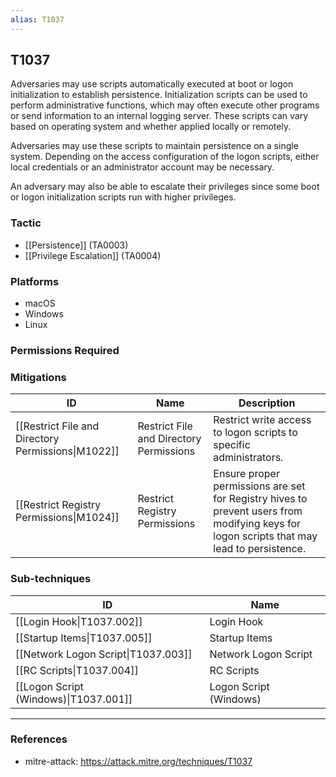 ```yaml
---
alias: T1037
---
```


## T1037

Adversaries may use scripts automatically executed at boot or logon initialization to establish persistence. Initialization scripts can be used to perform administrative functions, which may often execute other programs or send information to an internal logging server. These scripts can vary based on operating system and whether applied locally or remotely.  

Adversaries may use these scripts to maintain persistence on a single system. Depending on the access configuration of the logon scripts, either local credentials or an administrator account may be necessary. 

An adversary may also be able to escalate their privileges since some boot or logon initialization scripts run with higher privileges.


### Tactic
- [[Persistence]] (TA0003)
- [[Privilege Escalation]] (TA0004)

### Platforms
- macOS
- Windows
- Linux

### Permissions Required

### Mitigations

| ID | Name | Description |
| --- | --- | --- |
| [[Restrict File and Directory Permissions\|M1022]] | Restrict File and Directory Permissions | Restrict write access to logon scripts to specific administrators. |
| [[Restrict Registry Permissions\|M1024]] | Restrict Registry Permissions | Ensure proper permissions are set for Registry hives to prevent users from modifying keys for logon scripts that may lead to persistence. |

### Sub-techniques

| ID | Name |
| --- | --- |
| [[Login Hook\|T1037.002]] | Login Hook |
| [[Startup Items\|T1037.005]] | Startup Items |
| [[Network Logon Script\|T1037.003]] | Network Logon Script |
| [[RC Scripts\|T1037.004]] | RC Scripts |
| [[Logon Script (Windows)\|T1037.001]] | Logon Script (Windows) |


---
### References

- mitre-attack: https://attack.mitre.org/techniques/T1037
